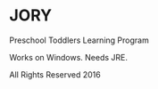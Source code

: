 # JORY
Preschool Toddlers Learning Program


Works on Windows.
Needs JRE.


All Rights Reserved 2016
